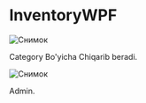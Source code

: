 # InventoryWPF
![Снимок](https://user-images.githubusercontent.com/102501272/190681060-844dcb90-fd00-490c-add1-732ec2669999.PNG)

Category Bo'yicha Chiqarib beradi.

![Снимок](https://user-images.githubusercontent.com/102501272/190681205-086ed2b7-b51f-4a6c-a413-03dc21e3bbdd.JPG)

Admin.
